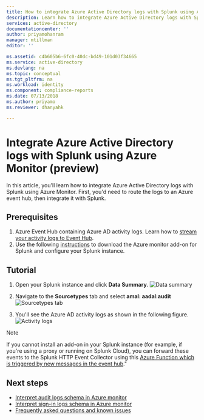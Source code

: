 ```yaml
---
title: How to integrate Azure Active Directory logs with Splunk using Azure Monitor (preview)  | Microsoft Docs
description: Learn how to integrate Azure Active Directory logs with Splunk using Azure Monitor (preview)
services: active-directory
documentationcenter: ''
author: priyamohanram
manager: mtillman
editor: ''

ms.assetid: c4b605b6-6fc0-40dc-bd49-101d03f34665
ms.service: active-directory
ms.devlang: na
ms.topic: conceptual
ms.tgt_pltfrm: na
ms.workload: identity
ms.component: compliance-reports
ms.date: 07/13/2018
ms.author: priyamo
ms.reviewer: dhanyahk

---
```


# Integrate Azure Active Directory logs with Splunk using Azure Monitor (preview)

In this article, you'll learn how to integrate Azure Active Directory logs with Splunk using Azure Monitor. First, you'd need to route the logs to an Azure event hub, then integrate it with Splunk.

## Prerequisites

1. Azure Event Hub containing Azure AD activity logs. Learn how to [stream your activity logs to Event Hub](active-directory-reporting-azure-monitor-diagnostics-azure-event-hub.md). 
2. Use the following [instructions](https://github.com/Microsoft/AzureMonitorAddonForSplunk/blob/master/README.md) to download the Azure monitor add-on for Splunk and configure your Splunk instance.

## Tutorial 

1. Open your Splunk instance and click **Data Summary**.
    ![Data summary](./media/active-directory-reporting-azure-monitor-diagnostics-splunk-integration/DataSummary.png "Data summary")

2. Navigate to the **Sourcetypes** tab and select **amal: aadal:audit**
    ![Sourcetypes tab](./media/active-directory-reporting-azure-monitor-diagnostics-splunk-integration/sourcetypeaadal.png "Sourcetypes tab")

3. You'll see the Azure AD activity logs as shown in the following figure.
    ![Activity logs](./media/active-directory-reporting-azure-monitor-diagnostics-splunk-integration/activitylogs.png "Activity Logs")

> [!NOTE]
> If you cannot install an add-on in your Splunk instance (for example, if you're using a proxy or running on Splunk Cloud), you can forward these events to the Splunk HTTP Event Collector using this [Azure Function which is triggered by new messages in the event hub](https://github.com/Microsoft/AzureFunctionforSplunkVS)." 
>

## Next steps

* [Interpret audit logs schema in Azure monitor](reporting-azure-monitor-diagnostics-audit-log-schema.md)
* [Interpret sign-in logs schema in Azure monitor](reporting-azure-monitor-diagnostics-sign-in-log-schema.md)
* [Frequently asked questions and known issues](reporting-azure-monitor-diagnostics-overview.md#frequently-asked-questions)